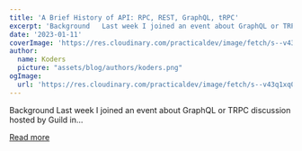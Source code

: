 ```yaml
---
title: 'A Brief History of API: RPC, REST, GraphQL, tRPC'
excerpt: 'Background   Last week I joined an event about GraphQL or TRPC discussion hosted by Guild in...'
date: '2023-01-11'
coverImage: 'https://res.cloudinary.com/practicaldev/image/fetch/s--v43q1xq0--/c_imagga_scale,f_auto,fl_progressive,h_420,q_auto,w_1000/https://dev-to-uploads.s3.amazonaws.com/uploads/articles/mra75slk5zc2topon0vx.png'
author:
  name: Koders
  picture: "assets/blog/authors/koders.png"
ogImage:
  url: 'https://res.cloudinary.com/practicaldev/image/fetch/s--v43q1xq0--/c_imagga_scale,f_auto,fl_progressive,h_420,q_auto,w_1000/https://dev-to-uploads.s3.amazonaws.com/uploads/articles/mra75slk5zc2topon0vx.png'
---
```


Background   Last week I joined an event about GraphQL or TRPC discussion hosted by Guild in...

[Read more](https://dev.to/zenstack/a-brief-history-of-api-rpc-rest-graphql-trpc-fme)

